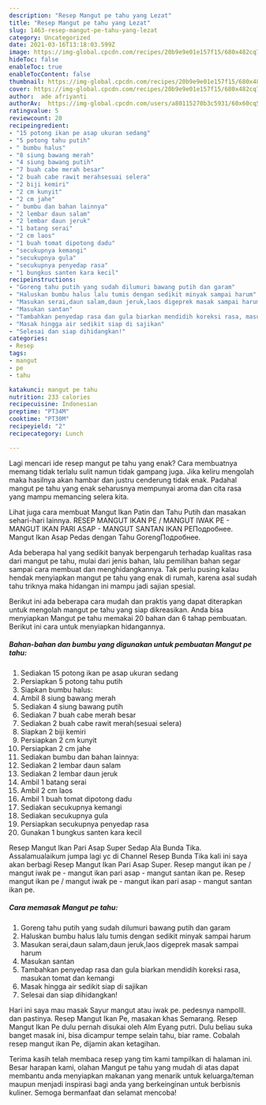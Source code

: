 ```yaml
---
description: "Resep Mangut pe tahu yang Lezat"
title: "Resep Mangut pe tahu yang Lezat"
slug: 1463-resep-mangut-pe-tahu-yang-lezat
category: Uncategorized
date: 2021-03-16T13:18:03.599Z
image: https://img-global.cpcdn.com/recipes/20b9e9e01e157f15/680x482cq70/mangut-pe-tahu-foto-resep-utama.jpg
hideToc: false
enableToc: true
enableTocContent: false
thumbnail: https://img-global.cpcdn.com/recipes/20b9e9e01e157f15/680x482cq70/mangut-pe-tahu-foto-resep-utama.jpg
cover: https://img-global.cpcdn.com/recipes/20b9e9e01e157f15/680x482cq70/mangut-pe-tahu-foto-resep-utama.jpg
author:  ade afriyanti
authorAv:  https://img-global.cpcdn.com/users/a80115270b3c5931/60x60cq50/avatar.jpg
ratingvalue: 5
reviewcount: 20
recipeingredient:
- "15 potong ikan pe asap ukuran sedang"
- "5 potong tahu putih"
- " bumbu halus"
- "8 siung bawang merah"
- "4 siung bawang putih"
- "7 buah cabe merah besar"
- "2 buah cabe rawit merahsesuai selera"
- "2 biji kemiri"
- "2 cm kunyit"
- "2 cm jahe"
- " bumbu dan bahan lainnya"
- "2 lembar daun salam"
- "2 lembar daun jeruk"
- "1 batang serai"
- "2 cm laos"
- "1 buah tomat dipotong dadu"
- "secukupnya kemangi"
- "secukupnya gula"
- "secukupnya penyedap rasa"
- "1 bungkus santen kara kecil"
recipeinstructions:
- "Goreng tahu putih yang sudah dilumuri bawang putih dan garam"
- "Haluskan bumbu halus lalu tumis dengan sedikit minyak sampai harum"
- "Masukan serai,daun salam,daun jeruk,laos digeprek masak sampai harum"
- "Masukan santan"
- "Tambahkan penyedap rasa dan gula biarkan mendidih koreksi rasa, masukan tomat dan kemangi"
- "Masak hingga air sedikit siap di sajikan"
- "Selesai dan siap dihidangkan!"
categories:
- Resep
tags:
- mangut
- pe
- tahu

katakunci: mangut pe tahu 
nutrition: 233 calories
recipecuisine: Indonesian
preptime: "PT34M"
cooktime: "PT30M"
recipeyield: "2"
recipecategory: Lunch

---
```



Lagi mencari ide resep mangut pe tahu yang enak? Cara membuatnya memang tidak terlalu sulit namun tidak gampang juga. Jika keliru mengolah maka hasilnya akan hambar dan justru cenderung tidak enak. Padahal mangut pe tahu yang enak seharusnya mempunyai aroma dan cita rasa yang mampu memancing selera kita.


Lihat juga cara membuat Mangut Ikan Patin dan Tahu Putih dan masakan sehari-hari lainnya. RESEP MANGUT IKAN PE / MANGUT IWAK PE - MANGUT IKAN PARI ASAP - MANGUT SANTAN IKAN PEПодробнее. Mangut Ikan Asap Pedas dengan Tahu GorengПодробнее.

Ada beberapa hal yang sedikit banyak berpengaruh terhadap kualitas rasa dari mangut pe tahu, mulai dari jenis bahan, lalu pemilihan bahan segar sampai cara membuat dan menghidangkannya. Tak perlu pusing kalau hendak menyiapkan mangut pe tahu yang enak di rumah, karena asal sudah tahu triknya maka hidangan ini mampu jadi sajian spesial.


Berikut ini ada beberapa cara mudah dan praktis yang dapat diterapkan untuk mengolah mangut pe tahu yang siap dikreasikan. Anda bisa menyiapkan Mangut pe tahu memakai 20 bahan dan 6 tahap pembuatan. Berikut ini cara untuk menyiapkan hidangannya.

<!--inarticleads1-->

##### Bahan-bahan dan bumbu yang digunakan untuk pembuatan Mangut pe tahu:

1. Sediakan 15 potong ikan pe asap ukuran sedang
1. Persiapkan 5 potong tahu putih
1. Siapkan  bumbu halus:
1. Ambil 8 siung bawang merah
1. Sediakan 4 siung bawang putih
1. Sediakan 7 buah cabe merah besar
1. Sediakan 2 buah cabe rawit merah(sesuai selera)
1. Siapkan 2 biji kemiri
1. Persiapkan 2 cm kunyit
1. Persiapkan 2 cm jahe
1. Sediakan  bumbu dan bahan lainnya:
1. Sediakan 2 lembar daun salam
1. Sediakan 2 lembar daun jeruk
1. Ambil 1 batang serai
1. Ambil 2 cm laos
1. Ambil 1 buah tomat dipotong dadu
1. Sediakan secukupnya kemangi
1. Sediakan secukupnya gula
1. Persiapkan secukupnya penyedap rasa
1. Gunakan 1 bungkus santen kara kecil


Resep Mangut Ikan Pari Asap Super Sedap Ala Bunda Tika. Assalamualaikum jumpa lagi yc di Channel Resep Bunda Tika kali ini saya akan berbagi Resep Mangut Ikan Pari Asap Super. Resep mangut ikan pe / mangut iwak pe - mangut ikan pari asap - mangut santan ikan pe. Resep mangut ikan pe / mangut iwak pe - mangut ikan pari asap - mangut santan ikan pe. 

<!--inarticleads2-->

##### Cara memasak Mangut pe tahu:

1. Goreng tahu putih yang sudah dilumuri bawang putih dan garam
1. Haluskan bumbu halus lalu tumis dengan sedikit minyak sampai harum
1. Masukan serai,daun salam,daun jeruk,laos digeprek masak sampai harum
1. Masukan santan
1. Tambahkan penyedap rasa dan gula biarkan mendidih koreksi rasa, masukan tomat dan kemangi
1. Masak hingga air sedikit siap di sajikan
1. Selesai dan siap dihidangkan!

Hari ini saya mau masak Sayur mangut atau iwak pe. pedesnya nampolll. dan pastinya. Resep Mangut Ikan Pe, masakan khas Semarang. Resep Mangut Ikan Pe dulu pernah disukai oleh Alm Eyang putri. Dulu beliau suka banget masak ini, bisa dicampur tempe selain tahu, biar rame. Cobalah resep mangut ikan Pe, dijamin akan ketagihan. 

Terima kasih telah membaca resep yang tim kami tampilkan di halaman ini. Besar harapan kami, olahan Mangut pe tahu yang mudah di atas dapat membantu anda menyiapkan makanan yang menarik untuk keluarga/teman maupun menjadi inspirasi bagi anda yang berkeinginan untuk berbisnis kuliner. Semoga bermanfaat dan selamat mencoba!
